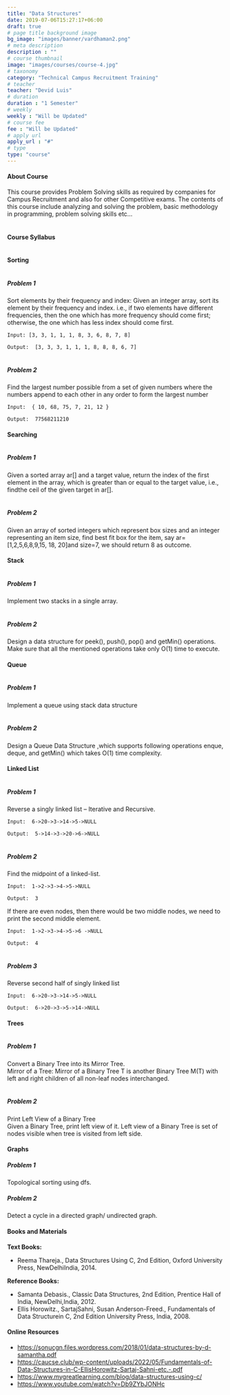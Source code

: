 ```yaml
---
title: "Data Structures"
date: 2019-07-06T15:27:17+06:00
draft: true
# page title background image
bg_image: "images/banner/vardhaman2.png"
# meta description
description : ""
# course thumbnail
image: "images/courses/course-4.jpg"
# taxonomy
category: "Technical Campus Recruitment Training"
# teacher
teacher: "Devid Luis"
# duration
duration : "1 Semester"
# weekly
weekly : "Will be Updated"
# course fee
fee : "Will be Updated"
# apply url
apply_url : "#"
# type
type: "course"
---
```


#### About Course
This course provides Problem Solving skills as required by companies for Campus Recruitment 
and also for other Competitive exams. The contents of this course include analyzing and solving the 
problem, basic methodology in programming, problem solving skills etc…

#### <br>Course Syllabus

#### <br>Sorting

##### <br>Problem 1
  Sort elements by their frequency and index:
Given an integer array, sort its element by their frequency and index. i.e., if two elements have 
different frequencies, then the one which has more frequency should come first; otherwise, the 
one which has less index should come first.

    Input: [3, 3, 1, 1, 1, 8, 3, 6, 8, 7, 8]
    
    Output:  [3, 3, 3, 1, 1, 1, 8, 8, 8, 6, 7]

##### <br>Problem 2
  Find the largest number possible from a set of given numbers where the numbers append to 
each other in any order to form the largest number

    Input:  { 10, 68, 75, 7, 21, 12 }

    Output:  77568211210

#### Searching

##### <br>Problem 1
  Given a sorted array ar[] and a target value, return the index of the first element in the array, 
which is greater than or equal to the target value, i.e., findthe ceil of the given target in ar[].

##### <br>Problem 2
 Given an array of sorted integers which represent box sizes and an integer representing an item
size, find best fit box for the item, say ar=[1,2,5,6,8,9,15, 18, 20]and size=7, we should return 8
as outcome.

#### Stack

##### <br>Problem 1
 Implement two stacks in a single array.

##### <br>Problem 2
 Design a data structure for peek(), push(), pop() and getMin() operations. Make sure that all the 
mentioned operations take only O(1) time to execute.

#### Queue

##### <br>Problem 1 
 Implement a queue using stack data structure 

##### <br>Problem 2
Design a Queue Data Structure ,which supports following operations enque, deque, and 
getMin() which takes O(1) time complexity.

#### Linked List

##### <br>Problem 1
 Reverse a singly linked list – Iterative and Recursive.

    Input:  6->20->3->14->5->NULL
    
    Output:  5->14->3->20->6->NULL

##### <br>Problem 2
Find the midpoint of a linked-list.

    Input:  1->2->3->4->5->NULL
    
    Output:  3
If there are even nodes, then there would be two middle nodes, we need to print the second 
middle element.

    Input:  1->2->3->4->5->6 ->NULL
    
    Output:  4
    
##### <br>Problem 3
 Reverse second half of singly linked list

    Input:  6->20->3->14->5->NULL
    
    Output:  6->20->3->5->14->NULL


#### Trees

##### <br>Problem 1
 Convert a Binary Tree into its Mirror Tree.<br>
Mirror of a Tree: Mirror of a Binary Tree T is another Binary Tree M(T) with left and right 
children of all non-leaf nodes interchanged.

##### <br>Problem 2
Print Left View of a Binary Tree<br>
Given a Binary Tree, print left view of it. Left view of a Binary Tree is set of nodes visible when 
tree is visited from left side.

#### Graphs

##### Problem 1
Topological sorting using dfs.

##### Problem 2
Detect a cycle in a directed graph/ undirected graph.

#### Books and Materials
**Text Books:**
* Reema Thareja., Data Structures Using C, 2nd Edition, Oxford University Press, NewDelhiIndia, 2014.

**Reference Books:**
* Samanta Debasis., Classic Data Structures, 2nd Edition, Prentice Hall of India, NewDelhi,India, 2012.
* Ellis Horowitz., SartajSahni, Susan Anderson-Freed., Fundamentals of Data Structurein C, 2nd Edition University Press, India, 2008.

#### Online Resources
* https://sonucgn.files.wordpress.com/2018/01/data-structures-by-d-samantha.pdf
* https://caucse.club/wp-content/uploads/2022/05/Fundamentals-of-Data-Structures-in-C-EllisHorowitz-Sartaj-Sahni-etc.-.pdf
* https://www.mygreatlearning.com/blog/data-structures-using-c/
* https://www.youtube.com/watch?v=Db9ZYbJONHc
